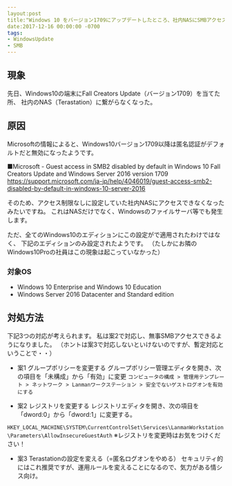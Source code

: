 ```yaml
---
layout:post
title:"Windows 10 をバージョン1709にアップデートしたところ、社内NASにSMBアクセスできなくなった"
date:2017-12-16 00:00:00 -0700
tags:
- WindowsUpdate
- SMB
---
```

## 現象
先日、Windows10の端末にFall Creators Update（バージョン1709）を当てた所、
社内のNAS（Terastation）に繋がらなくなった。

## 原因
Microsoftの情報によると、Windows10バージョン1709以降は匿名認証がデフォルトだと無効になったようです。

■Microsoft - Guest access in SMB2 disabled by default in Windows 10 Fall Creators Update and Windows Server 2016 version 1709
https://support.microsoft.com/ja-jp/help/4046019/guest-access-smb2-disabled-by-default-in-windows-10-server-2016

そのため、アクセス制限なしに設定していた社内NASにアクセスできなくなったみたいですね。
これはNASだけでなく、Windowsのファイルサーバ等でも発生します。

ただ、全てのWindows10のエディションにこの設定がで適用されたわけではなく、
下記のエディションのみ設定されたようです。
（たしかにお隣のWindows10Proの社員はこの現象は起こっていなかった）

### 対象OS
- Windows 10 Enterprise and Windows 10 Education
- Windows Server 2016 Datacenter and Standard edition

## 対処方法
下記3つの対応が考えられます。
私は案2で対応し、無事SMBアクセスできるようになりました。
（ホントは案3で対応しないといけないのですが、暫定対応ということで・・）

- 案1 グループポリシーを変更する
    グループポリシー管理エディタを開き、次の項目を「未構成」から「有効」に変更
    `コンピュータの構成 > 管理用テンプレート > ネットワーク > Lanmanワークステーション > 安全でないゲストログオンを有効にする
`
    
- 案2 レジストリを変更する
    レジストリエディタを開き、次の項目を「dword:0」から「dword:1」に変更する。
    
`HKEY_LOCAL_MACHINE\SYSTEM\CurrentControlSet\Services\LanmanWorkstation\Parameters\AllowInsecureGuestAuth`
    ※レジストリを変更時はお気をつけください！
    
- 案3 Terastationの設定を変える（=匿名ログオンをやめる）
    セキュリティ的にはこれ推奨ですが、運用ルールを変えることになるので、気力がある情シス向け。
